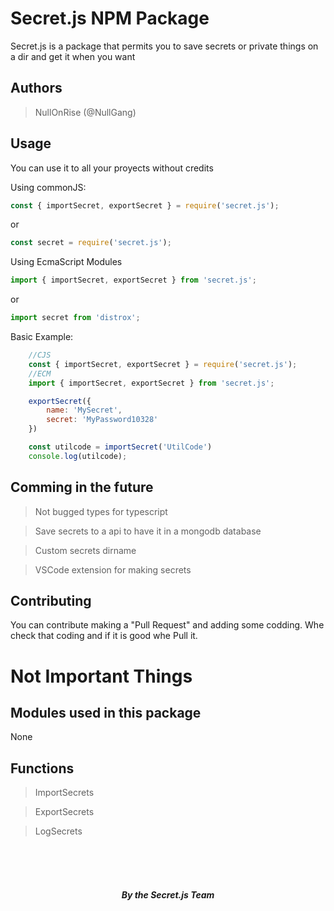 <h1 class="title">Secret.js NPM Package</h1>
<p class="subtitle">Secret.js is a package that permits you to save secrets or private things on a dir and get it when you want</p>

## Authors
> NullOnRise (@NullGang)

## Usage
You can use it to all your proyects without credits

Using commonJS:
```js
const { importSecret, exportSecret } = require('secret.js');
```
or
```js
const secret = require('secret.js');
```

Using EcmaScript Modules
```js
import { importSecret, exportSecret } from 'secret.js';
```
or
```js
import secret from 'distrox';
```

Basic Example:
```js
    //CJS
    const { importSecret, exportSecret } = require('secret.js');
    //ECM
    import { importSecret, exportSecret } from 'secret.js';

    exportSecret({
        name: 'MySecret',
        secret: 'MyPassword10328'
    })

    const utilcode = importSecret('UtilCode')
    console.log(utilcode);

```

## Comming in the future
> Not bugged types for typescript

> Save secrets to a api to have it in a mongodb database

> Custom secrets dirname

> VSCode extension for making secrets


## Contributing

You can contribute making a "Pull Request" and adding some codding. Whe check that coding and if it is good whe Pull it.


# Not Important Things
## Modules used in this package
None

## Functions
> ImportSecrets

> ExportSecrets

> LogSecrets

<br>
<br>
<br>
<h5 style="text-align: center;">By the Secret.js Team</h5>


